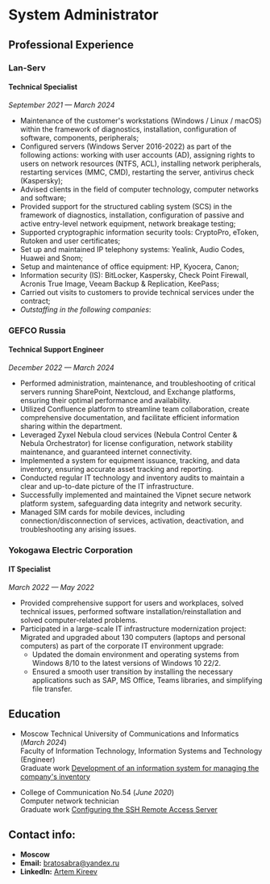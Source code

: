 # System Administrator

## Professional Experience

### **Lan-Serv**
#### Technical Specialist
_September 2021 — March 2024_

- Maintenance of the customer's workstations (Windows / Linux / macOS) within the framework of diagnostics, installation, configuration of software, components, peripherals;
- Configured servers (Windows Server 2016-2022) as part of the following actions: working with user accounts (AD), assigning rights to users on network resources (NTFS, ACL), installing network peripherals, restarting services (MMC, CMD), restarting the server, antivirus check (Kaspersky);
- Advised clients in the field of computer technology, computer networks and software;
- Provided support for the structured cabling system (SCS) in the framework of diagnostics, installation, configuration of passive and active entry-level network equipment, network breakage testing;
- Supported cryptographic information security tools: CryptoPro, eToken, Rutoken and user certificates;
- Set up and maintained IP telephony systems: Yealink, Audio Codes, Huawei and Snom;
- Setup and maintenance of office equipment: HP, Kyocera, Canon;
- Information security (IS): BitLocker, Kaspersky, Check Point Firewall, Acronis True Image, Veeam Backup & Replication, KeePass;
- Carried out visits to customers to provide technical services under the contract;
- _Outstaffing in the following companies_:

### **GEFCO Russia**
#### Technical Support Engineer
_December 2022 — March 2024_

- Performed administration, maintenance, and troubleshooting of critical servers running SharePoint, Nextcloud, and Exchange platforms, ensuring their optimal performance and availability.
- Utilized Confluence platform to streamline team collaboration, create comprehensive documentation, and facilitate efficient information sharing within the department.
- Leveraged Zyxel Nebula cloud services (Nebula Control Center & Nebula Orchestrator) for license configuration, network stability maintenance, and guaranteed internet connectivity.
- Implemented a system for equipment issuance, tracking, and data inventory, ensuring accurate asset tracking and reporting.
- Conducted regular IT technology and inventory audits to maintain a clear and up-to-date picture of the IT infrastructure.
- Successfully implemented and maintained the Vipnet secure network platform system, safeguarding data integrity and network security.
- Managed SIM cards for mobile devices, including connection/disconnection of services, activation, deactivation, and troubleshooting any arising issues.

### **Yokogawa Electric Corporation**
#### IT Specialist
_March 2022 — May 2022_

- Provided comprehensive support for users and workplaces, solved technical issues, performed software installation/reinstallation and solved computer-related problems.
- Participated in a large-scale IT infrastructure modernization project:
Migrated and upgraded about 130 computers (laptops and personal computers) as part of the corporate IT environment upgrade:
  - Updated the domain environment and operating systems from Windows 8/10 to the latest versions of Windows 10 22/2.
  - Ensured a smooth user transition by installing the necessary applications such as SAP, MS Office, Teams libraries, and simplifying file transfer.

## **Education**

* Moscow Technical University of Communications and Informatics (_March 2024_) <br>
Faculty of Information Technology, Information Systems and Technology (Engineer) <br>
Graduate work [Development of an information system for managing the company's inventory](https://drive.google.com/file/d/1LiMY1dSLIjfOZFOnVuXlgwUMhKnQ6jiJ/view?usp=sharing)

* College of Communication No.54 (_June 2020_) <br>
Computer network technician <br>
Graduate work [Configuring the SSH Remote Access Server](https://drive.google.com/file/d/1ei6NY7jlID0EUPUrzBkZ37WFbVZLd72P/view?usp=sharing)

## **Contact info:**

* **Moscow**
* **Email:** [bratosabra@yandex.ru](mailto:bratosabra@yandex.ru)
* **LinkedIn:** [Artem Kireev](https://www.linkedin.com/in/bratosabra/)
